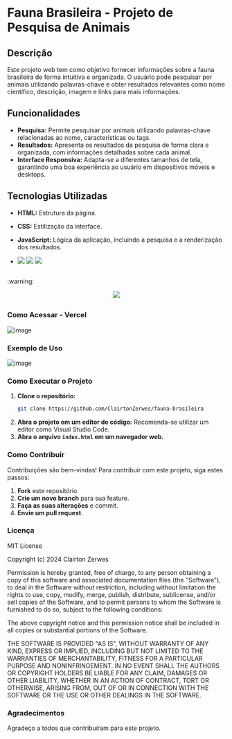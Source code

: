 # Fauna Brasileira - Projeto de Pesquisa de Animais

## Descrição
Este projeto web tem como objetivo fornecer informações sobre a fauna brasileira de forma intuitiva e organizada. O usuário pode pesquisar por animais utilizando palavras-chave e obter resultados relevantes como nome científico, descrição, imagem e links para mais informações.

## Funcionalidades
* **Pesquisa:** Permite pesquisar por animais utilizando palavras-chave relacionadas ao nome, características ou tags.
* **Resultados:** Apresenta os resultados da pesquisa de forma clara e organizada, com informações detalhadas sobre cada animal.
* **Interface Responsiva:** Adapta-se a diferentes tamanhos de tela, garantindo uma boa experiência ao usuário em dispositivos móveis e desktops.

## Tecnologias Utilizadas
* **HTML:** Estrutura da página.
* **CSS:** Estilização da interface.
* **JavaScript:** Lógica da aplicação, incluindo a pesquisa e a renderização dos resultados.

* <div>
  <img src="https://img.shields.io/badge/HTML-239120?style=for-the-badge&logo=html5&logoColor=white">
  <img src="https://img.shields.io/badge/CSS-239120?&style=for-the-badge&logo=css3&logoColor=white">
  <img src="https://img.shields.io/badge/JavaScript-F7DF1E?style=for-the-badge&logo=javascript&logoColor=black">
</div>

<h2></h2>
:warning:
<div>
  <p align="center">
    <img loading="lazy" src="http://img.shields.io/static/v1?label=STATUS&message=EM%20DESENVOLVIMENTO&color=GREEN&style=for-the-badge"/>
  </p>
</div> 
<h2></h2>

### Como Acessar - Vercel
![image](https://fauna-brasileira.vercel.app/)

### Exemplo de Uso
![image](![image](https://github.com/user-attachments/assets/4cccb6f7-0a77-434b-9e9b-e7dff7756133))

### Como Executar o Projeto
1. **Clone o repositório:**
   ```bash
   git clone https://github.com/ClairtonZerwes/fauna-brasileira
   ```
2. **Abra o projeto em um editor de código:** Recomenda-se utilizar um editor como Visual Studio Code.
3. **Abra o arquivo `index.html` em um navegador web.**

### Como Contribuir
Contribuições são bem-vindas! Para contribuir com este projeto, siga estes passos:
1. **Fork** este repositório.
2. **Crie um novo branch** para sua feature.
3. **Faça as suas alterações** e commit.
4. **Envie um pull request**.


### Licença
MIT License

Copyright (c) 2024 Clairton Zerwes

Permission is hereby granted, free of charge, to any person obtaining a copy
of this software and associated documentation files (the "Software"), to deal
in the Software without restriction, including without limitation the rights
to use, copy, modify, merge, publish, distribute, sublicense, and/or sell
copies of the Software, and to permit persons to whom the Software is
furnished to do so, subject to the following conditions:

The above copyright notice and this permission notice shall be included in all
copies or substantial portions of the Software.

THE SOFTWARE IS PROVIDED "AS IS", WITHOUT WARRANTY OF ANY KIND, EXPRESS OR
IMPLIED, INCLUDING BUT NOT LIMITED TO THE WARRANTIES OF MERCHANTABILITY,
FITNESS FOR A PARTICULAR PURPOSE AND NONINFRINGEMENT. IN NO EVENT SHALL THE
AUTHORS OR COPYRIGHT HOLDERS BE LIABLE FOR ANY CLAIM, DAMAGES OR OTHER
LIABILITY, WHETHER IN AN ACTION OF CONTRACT, TORT OR OTHERWISE, ARISING FROM,
OUT OF OR IN CONNECTION WITH THE SOFTWARE OR THE USE OR OTHER DEALINGS IN THE
SOFTWARE.

### Agradecimentos
Agradeço a todos que contribuíram para este projeto.
